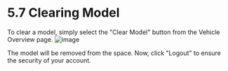 # 5.7 Clearing Model

To clear a model, simply select the "Clear Model" button from the Vehicle Overview page.
![image](https://user-images.githubusercontent.com/112486258/213479668-4c33970c-0099-4568-adf2-d6a6d2e874eb.png)


The model will be removed from the space. Now, click "Logout" to ensure the security of your account.
